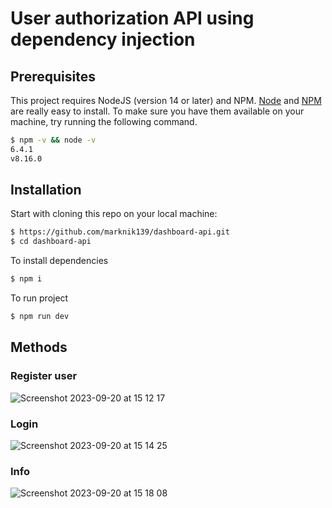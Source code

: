 # User authorization API using dependency injection

## Prerequisites

This project requires NodeJS (version 14 or later) and NPM.
[Node](http://nodejs.org/) and [NPM](https://npmjs.org/) are really easy to install.
To make sure you have them available on your machine,
try running the following command.

```sh
$ npm -v && node -v
6.4.1
v8.16.0
```

## Installation

Start with cloning this repo on your local machine:

```sh
$ https://github.com/marknik139/dashboard-api.git
$ cd dashboard-api
```

To install dependencies

```sh
$ npm i
```

To run project

```sh
$ npm run dev
```

## Methods

### Register user
![Screenshot 2023-09-20 at 15 12 17](https://github.com/marknik139/dashboard-api/assets/60853743/23f8f1a7-caa1-48e7-9e8e-2c0fbe8930d0)

### Login
![Screenshot 2023-09-20 at 15 14 25](https://github.com/marknik139/dashboard-api/assets/60853743/8c62d533-8dc7-44c1-b30e-ee5b867d6389)

### Info
![Screenshot 2023-09-20 at 15 18 08](https://github.com/marknik139/dashboard-api/assets/60853743/5e5d21ee-3633-42d8-8964-038444edf512)




